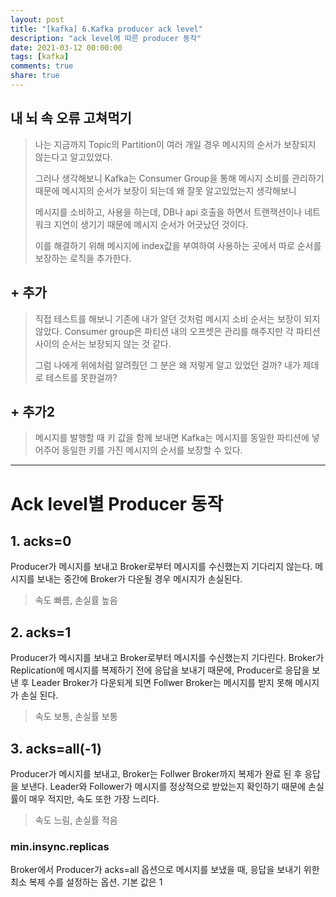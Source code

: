 ```yaml
---
layout: post
title: "[kafka] 6.Kafka producer ack level"
description: "ack level에 따른 producer 동작"
date: 2021-03-12 00:00:00
tags: [kafka]
comments: true
share: true
---
```



## 내 뇌 속 오류 고쳐먹기

> 나는 지금까지 Topic의 Partition이 여러 개일 경우 메시지의 순서가 보장되지 않는다고 알고있었다.
>
> 그러나 생각해보니 Kafka는 Consumer Group을 통해 메시지 소비를 관리하기 때문에 메시지의 순서가 보장이 되는데 왜 잘못 알고있었는지 생각해보니 
>
> 메시지를 소비하고, 사용을 하는데, DB나 api 호출을 하면서 트랜잭션이나 네트워크 지연이 생기기 때문에 메시지 순서가 어긋났던 것이다.
>
> 이를 해결하기 위해 메시지에 index값을 부여하여 사용하는 곳에서 따로 순서를 보장하는 로직을 추가한다.

## + 추가

> 직접 테스트를 해보니 기존에 내가 알던 것처럼 메시지 소비 순서는 보장이 되지 않았다.
> Consumer group은 파티션 내의 오프셋은 관리를 해주지만 각 파티션 사이의 순서는 보장되지 않는 것 같다.
> 
> 그럼 나에게 위에처럼 알려줬던 그 분은 왜 저렇게 알고 있었던 걸까? 내가 제데로 테스트를 못한걸까?

## + 추가2

> 메시지를 발행할 때 키 값을 함께 보내면 Kafka는 메시지를 동일한 파티션에 넣어주어 동일한 키를 가진 메시지의 순서를 보장할 수 있다.

------

# Ack level별 Producer 동작

## 1. acks=0
Producer가 메시지를 보내고 Broker로부터 메시지를 수신했는지 기다리지 않는다.
메시지를 보내는 중간에 Broker가 다운될 경우 메시지가 손실된다.
> 속도 빠름, 손실률 높음

## 2. acks=1
Producer가 메시지를 보내고 Broker로부터 메시지를 수신했는지 기다린다.
Broker가 Replication에 메시지를 복제하기 전에 응답을 보내기 때문에, Producer로 응답을 보낸 후 Leader Broker가 다운되게 되면 Follwer Broker는 메시지를 받지 못해 메시지가 손실 된다.
> 속도 보통, 손실률 보통

## 3. acks=all(-1)
Producer가 메시지를 보내고, Broker는 Follwer Broker까지 복제가 완료 된 후 응답을 보낸다.
Leader와 Follower가 메시지를 정상적으로 받았는지 확인하기 때문에 손실률이 매우 적지만, 속도 또한 가장 느리다.
> 속도 느림, 손실률 적음

### **min.insync.replicas**
Broker에서 Producer가 acks=all 옵션으로 메시지를 보냈을 때, 응답을 보내기 위한 최소 복제 수를 설정하는 옵션.
기본 값은 1
